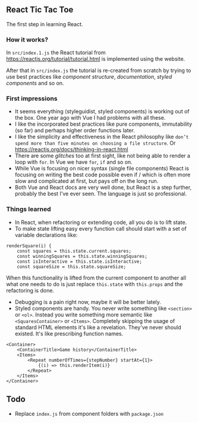 ## React Tic Tac Toe

The first step in learning React.

### How it works?

In `src/index.1.js` the React tutorial from https://reactjs.org/tutorial/tutorial.html is implemented using the website.

After that in `src/index.js` the tutorial is re-created from scratch by trying to use best practices like *component structure*, *documentation*, *styled components* and so on.

### First impressions

- It seems everything (styleguidist, styled components) is working out of the box. One year ago with Vue I had problems with all these.
- I like the incorporated best practices like pure components, immutability (so far) and perhaps higher order functions later.
- I like the simplicity and effectiveness in the React philosophy like `don’t spend more than five minutes on choosing a file structure`. Or https://reactjs.org/docs/thinking-in-react.html
- There are some *glitches* too at first sight, like not being able to render a loop with `for`. In Vue we have `for`, `if` and so on.
- While Vue is focusing on nicer syntax (single file components) React is focusing on writing the best code possible even if / which is often more slow and complicated at first, but pays off on the long run.
- Both Vue and React docs are very well done, but React is a step further, probably the best I've ever seen. The language is just so professional.

### Things learned

- In React, when refactoring or extending code, all you do is to lift state.
- To make state lifting easy every function call should start with a set of variable declarations like:
```
renderSquare(i) {
	const squares = this.state.current.squares;
	const winningSquares = this.state.winningSquares;
	const isInteractive = this.state.isInteractive;
	const squareSize = this.state.squareSize;
```  
When this functionality is lifted from the current component to another all what one needs to do is just replace `this.state` with `this.props` and the refactoring is done.
- Debugging is a pain right now, maybe it will be better lately.
- Styled components are handy. You never write something like `<section>` or `<ol>`. Instead you write something more semantic like `<SquaresContainer>` or `<Items>`. Completely skipping the usage of standard HTML elements it's like a revelation. They've never should existed. It's like prescribing function names.
```
<Container>
	<ContainerTitle>Game history</ContainerTitle>
	<Items>
		<Repeat numberOfTimes={stepNumber} startAt={1}>
			{(i) => this.renderItem(i)}
		</Repeat>
	</Items>
</Container>
```


## Todo

- Replace `index.js` from component folders with `package.json`
